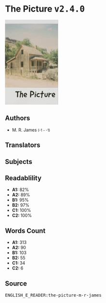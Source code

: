 # The Picture <kbd>v2.4.0</kbd>

![](./cover.medium.jpg "")

## Authors


 - M. R. James <small>(-1 - -1)</small>

## Translators



## Subjects



## Readablility


 - **A1:** 82%
 - **A2:** 89%
 - **B1:** 95%
 - **B2:** 97%
 - **C1:** 100%
 - **C2:** 100%

## Words Count


 - **A1:** 313
 - **A2:** 90
 - **B1:** 103
 - **B2:** 55
 - **C1:** 34
 - **C2:** 6

## Source


<kbd>ENGLISH_E_READER:the-picture-m-r-james</kbd>
